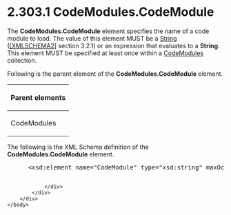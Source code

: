 <html dir="LTR" xmlns:mshelp="http://msdn.microsoft.com/mshelp" xmlns:ddue="http://ddue.schemas.microsoft.com/authoring/2003/5" xmlns:xlink="http://www.w3.org/1999/xlink" xmlns:tool="http://www.microsoft.com/tooltip">
    <head>
        <meta http-equiv="Content-Type" content="text/html; CHARSET=utf-8"></meta>
        <meta name="save" content="history"></meta>
        <title>2.303.1 CodeModules.CodeModule</title>
        <xml>
            <mshelp:toctitle title="2.303.1 CodeModules.CodeModule"></mshelp:toctitle>
            <mshelp:rltitle title="[MS-RDL]: CodeModules.CodeModule"></mshelp:rltitle>
            <mshelp:keyword index="A" term="b2c8e15f-0c43-47c8-92ec-bb11fa216400"></mshelp:keyword>
            <mshelp:attr name="DCSext.ContentType" value="open specification"></mshelp:attr>
            <mshelp:attr name="AssetID" value="b2c8e15f-0c43-47c8-92ec-bb11fa216400"></mshelp:attr>
            <mshelp:attr name="TopicType" value="kbRef"></mshelp:attr>
            <mshelp:attr name="DCSext.Title" value="[MS-RDL]: CodeModules.CodeModule" />
        </xml>
    </head>
    <body>
        <div id="header">
            <h1 class="heading">2.303.1 CodeModules.CodeModule</h1>
        </div>
        <div id="mainSection">
            <div id="mainBody">
                <div id="allHistory" class="saveHistory"></div>
                <div id="sectionSection0" class="section" name="collapseableSection">
                    

<p>The <b>CodeModules.CodeModule</b> element specifies the name
of a code module to load. The value of this element MUST be a <a href="1ed81ef3-a683-45e3-aaad-bd2bbe71bc3d.html">String</a> (<a href="https://go.microsoft.com/fwlink/?LinkId=90610">[XMLSCHEMA2]</a> section
3.2.1) or an expression that evaluates to a <b>String</b>. This element MUST be
specified at least once within a <a href="e375acef-ea9b-4a78-9b77-1be5d14bc878.html">CodeModules</a> collection.</p>

<p>Following is the parent element of the <b>CodeModules.CodeModule</b>
element.</p>

<table>
 <thead>
  <tr>
   <th>
   <p>Parent elements</p>
   </th>
  </tr>
 </thead>
 <tr>
  <td>
  <p>CodeModules</p>
  </td>
 </tr>
</table>

<p>The following is the XML Schema definition of the <b>CodeModules.CodeModule</b>
element.</p>

<dl>
<dd>
<div><pre> &lt;xsd:element name=&quot;CodeModule&quot; type=&quot;xsd:string&quot; maxOccurs=&quot;unbounded&quot;&gt;
  
</pre></div>
</dd></dl>


                </div>
            </div>
        </div>
    </body>
</html>